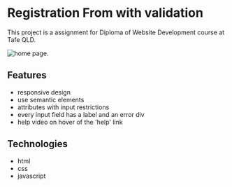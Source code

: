 # Registration From with validation
This project is a assignment for Diploma of Website Development course at Tafe QLD. 

![home page.](https://raw.githubusercontent.com/2016lisali/registration_form_with_validation/main/images/screenshot.jpg "home page.")

## Features
* responsive design
* use semantic elements
* attributes with input restrictions
* every input field has a label and an error div
* help video on hover of the 'help' link

## Technologies
* html
* css
* javascript
